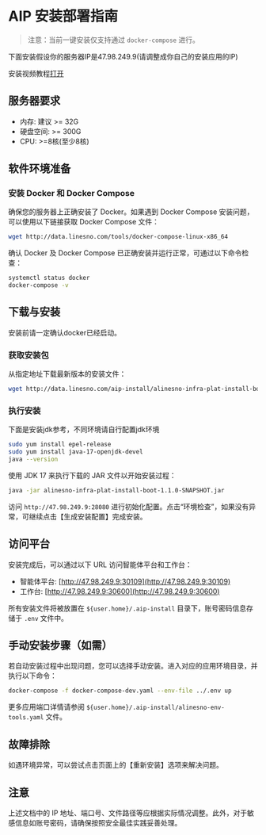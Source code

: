 # AIP 安装部署指南

> 注意：当前一键安装仅支持通过 `docker-compose` 进行。

下面安装假设你的服务器IP是47.98.249.9(请调整成你自己的安装应用的IP)

安装视频教程[打开](https://www.bilibili.com/video/BV1ZNfeYCEAh)

## 服务器要求

- 内存: 建议 >= 32G
- 硬盘空间: >= 300G
- CPU: >=8核(至少8核) 

## 软件环境准备

### 安装 Docker 和 Docker Compose

确保您的服务器上正确安装了 Docker。如果遇到 Docker Compose 安装问题，可以使用以下链接获取 Docker Compose 文件：

```sh
wget http://data.linesno.com/tools/docker-compose-linux-x86_64
```

确认 Docker 及 Docker Compose 已正确安装并运行正常，可通过以下命令检查：
```bash
systemctl status docker
docker-compose -v
```

## 下载与安装

安装前请一定确认docker已经启动。

### 获取安装包

从指定地址下载最新版本的安装文件：
```sh
wget http://data.linesno.com/aip-install/alinesno-infra-plat-install-boot-1.1.0-SNAPSHOT.jar
```

### 执行安装

下面是安装jdk参考，不同环境请自行配置jdk环境
```sh
sudo yum install epel-release
sudo yum install java-17-openjdk-devel
java --version
```

使用 JDK 17 来执行下载的 JAR 文件以开始安装过程：
```bash
java -jar alinesno-infra-plat-install-boot-1.1.0-SNAPSHOT.jar
```

访问 `http://47.98.249.9:28080` 进行初始化配置。点击“环境检查”，如果没有异常，可继续点击【生成安装配置】完成安装。

## 访问平台

安装完成后，可以通过以下 URL 访问智能体平台和工作台：
- 智能体平台: [http://47.98.249.9:30109](http://47.98.249.9:30109)
- 工作台: [http://47.98.249.9:30600](http://47.98.249.9:30600)

所有安装文件将被放置在 `${user.home}/.aip-install` 目录下，账号密码信息存储于 `.env` 文件中。

## 手动安装步骤（如需）

若自动安装过程中出现问题，您可以选择手动安装。进入对应的应用环境目录，并执行以下命令：
```bash
docker-compose -f docker-compose-dev.yaml --env-file ../.env up
```

更多应用端口详情请参阅 `${user.home}/.aip-install/alinesno-env-tools.yaml` 文件。

## 故障排除

如遇环境异常，可以尝试点击页面上的【重新安装】选项来解决问题。

## 注意

上述文档中的 IP 地址、端口号、文件路径等应根据实际情况调整。此外，对于敏感信息如账号密码，请确保按照安全最佳实践妥善处理。
 